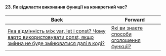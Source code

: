 #### 23. Як відкласти виконання функції на конкретний час?



| Back | Forward |
|---|---|
| [Яка відмінність між var, let і const? Чому варто використовувати const, якщо змінна не буде змінюватися далі в коді?](/ua/junior/javascript/what-is-the-difference-between-var-let-and-const-variables-in-javascript-why-should-we-use-const-if-a-variable-wont-change-after-initialization.md)  | [Які ви знаєте способи оголошення функції?](/ua/junior/javascript/what-methods-do-you-know-for-declaring-a-function.md) |